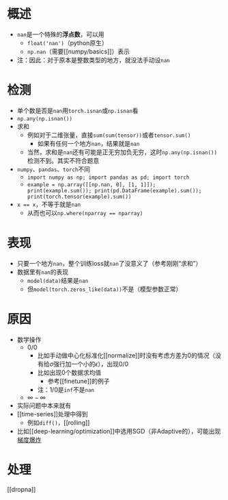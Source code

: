 # 概述
- `nan`是一个特殊的**浮点数**，可以用
  - `float('nan')`（python原生）
  - `np.nan`（需要[[numpy/basics]]）表示
- 注：因此：对于原本是整数类型的地方，就没法手动设`nan`
# 检测
- 单个数是否是`nan`用`torch.isnan`或`np.isnan`看
- `np.any(np.isnan())`
- 求和
  - 例如对于二维张量，直接`sum(sum(tensor))`或者`tensor.sum()`
    - 如果有任何一个地方`nan`，结果就是`nan`
  - 当然，求和是`nan`还有可能是正无穷加负无穷，这时`np.any(np.isnan())`检测不到。其实不符合题意
- `numpy`、`pandas`、`torch`不同
  - `import numpy as np; import pandas as pd; import torch`
  - `example = np.array([[np.nan, 0], [1, 1]]); print(example.sum()); print(pd.DataFrame(example).sum()); print(torch.tensor(example).sum())`
- `x == x`，不等于就是`nan`
  - 从而也可以`np.where(nparray == nparray)`
# 表现
- 只要一个地方`nan`，整个训练loss就`nan`了没意义了（参考刚刚“求和”）
- 数据里有`nan`的表现
  - `model(data)`结果是`nan`
  - 但`model(torch.zeros_like(data))`不是（模型参数正常）
# 原因
- 数学操作
  - $0/0$
    - 比如手动做中心化标准化[[normalize]]时没有考虑方差为0的情况（没有给$\sigma$强行加一个小的$\epsilon$），出现$0/0$
    - 比如出现0个数据求均值
      - 参考[[finetune]]的例子
    - 注：$1/0$是`inf`不是`nan`
  - $\infty - \infty$
- 实际问题中本来就有
- [[time-series]]处理中得到
  - 例如`diff()`，[[rolling]]
- 比如[[deep-learning/optimization]]中选用SGD（非Adaptive的），可能出现[梯度爆炸](https://stackoverflow.com/questions/65654279/nan-values-with-sgd-optimizer-in-keras-for-regression-nn#:~:text=The%20NaNs%20in%20the%20loss%20function%20is%20mostly,long%20as%20you%20don%27t%20have%20a%20specific%20reason.)
# 处理
[[dropna]]